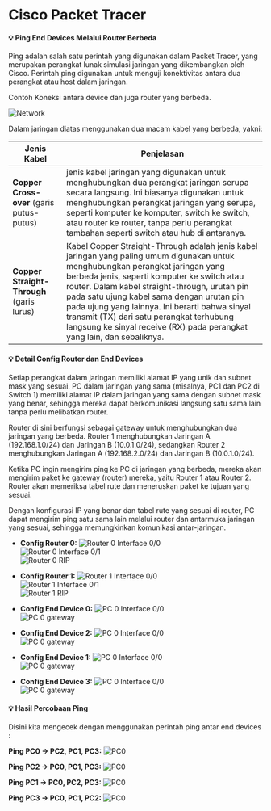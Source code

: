 # Cisco Packet Tracer

#### :bulb: Ping End Devices Melalui Router Berbeda
Ping adalah salah satu perintah yang digunakan dalam Packet Tracer, yang merupakan perangkat lunak simulasi jaringan yang dikembangkan oleh Cisco. Perintah ping digunakan untuk menguji konektivitas antara dua perangkat atau host dalam jaringan.

Contoh Koneksi antara device dan juga router yang berbeda.<br>

![Network](./assets/network.png)

Dalam jaringan diatas menggunakan dua macam kabel yang berbeda, yakni: <br>

| Jenis Kabel| Penjelasan |
| -------- | -------- |
| **Copper Cross-over** (garis putus-putus) |  jenis kabel jaringan yang digunakan untuk menghubungkan dua perangkat jaringan serupa secara langsung. Ini biasanya digunakan untuk menghubungkan perangkat jaringan yang serupa, seperti komputer ke komputer, switch ke switch, atau router ke router, tanpa perlu perangkat tambahan seperti switch atau hub di antaranya. | 
| **Copper Straight-Through** (garis lurus)| Kabel Copper Straight-Through adalah jenis kabel jaringan yang paling umum digunakan untuk menghubungkan perangkat jaringan yang berbeda jenis, seperti komputer ke switch atau router. Dalam kabel straight-through, urutan pin pada satu ujung kabel sama dengan urutan pin pada ujung yang lainnya. Ini berarti bahwa sinyal transmit (TX) dari satu perangkat terhubung langsung ke sinyal receive (RX) pada perangkat yang lain, dan sebaliknya. |

#### :bulb: Detail Config Router dan End Devices
Setiap perangkat dalam jaringan memiliki alamat IP yang unik dan subnet mask yang sesuai. PC dalam jaringan yang sama (misalnya, PC1 dan PC2 di Switch 1) memiliki alamat IP dalam jaringan yang sama dengan subnet mask yang benar, sehingga mereka dapat berkomunikasi langsung satu sama lain tanpa perlu melibatkan router.

Router di sini berfungsi sebagai gateway untuk menghubungkan dua jaringan yang berbeda. Router 1 menghubungkan Jaringan A (192.168.1.0/24) dan Jaringan B (10.0.1.0/24), sedangkan Router 2 menghubungkan Jaringan A (192.168.2.0/24) dan Jaringan B (10.0.1.0/24).

Ketika PC ingin mengirim ping ke PC di jaringan yang berbeda, mereka akan mengirim paket ke gateway (router) mereka, yaitu Router 1 atau Router 2. Router akan memeriksa tabel rute dan meneruskan paket ke tujuan yang sesuai.

Dengan konfigurasi IP yang benar dan tabel rute yang sesuai di router, PC dapat mengirim ping satu sama lain melalui router dan antarmuka jaringan yang sesuai, sehingga memungkinkan komunikasi antar-jaringan.

- **Config Router 0:** 
![Router 0 Interface 0/0](./assets/r0fa0.png) <br>
![Router 0 Interface 0/1](./assets/r0fa1.png) <br>
![Router 0 RIP](./assets/r0rip.png)<br>

- **Config Router 1:**
![Router 1 Interface 0/0](./assets/r1fa0.png) <br>
![Router 1 Interface 0/1](./assets/r1fa1.png) <br>
![Router 1 RIP](./assets/r1rip.png)<br>

- **Config End Device 0:**
![PC 0 Interface 0/0](./assets/pc0fa0.png) <br>
![PC 0 gateway](./assets/pc0gateway.png) <br>

- **Config End Device 2:**
![PC 0 Interface 0/0](./assets/pc2fa0.png) <br>
![PC 0 gateway](./assets/pc0gateway.png) <br>

- **Config End Device 1:**
![PC 0 Interface 0/0](./assets/pc1fa0.png) <br>
![PC 0 gateway](./assets/pc1gateway.png) <br>

- **Config End Device 3:**
![PC 0 Interface 0/0](./assets/pc3fa0.png) <br>
![PC 0 gateway](./assets/pc1gateway.png) <br>

#### :bulb: Hasil Percobaan Ping
Disini kita mengecek dengan menggunakan perintah ping antar end devices :

**Ping PC0 -> PC2, PC1, PC3:**
![PC0](./assets/pc0ping.png) <br>

**Ping PC2 -> PC0, PC1, PC3:**
![PC0](./assets/pc2ping.png) <br>

**Ping PC1 -> PC0, PC2, PC3:**
![PC0](./assets/pc1ping.png) <br>

**Ping PC3 -> PC0, PC1, PC2:**
![PC0](./assets/pc3ping.png) <br>